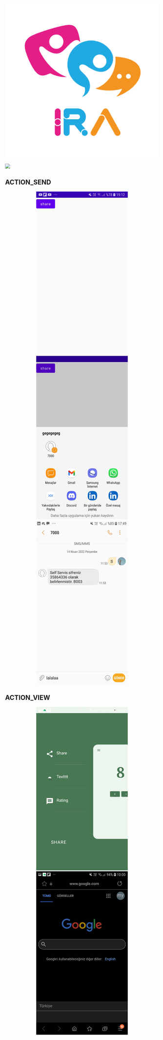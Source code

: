 ![Now in Android](https://github.com/hkubratkn/List-JumpToTop/blob/main/images/unnamed%20(1).png "Ira")

<a href="https://play.google.com/store/apps/details?id=com.kapirti.ira"><img src="https://play.google.com/intl/en_us/badges/static/images/badges/en_badge_web_generic.png" height="70"></a>

## ACTION_SEND
<p align="center">
  <img src="/images/sc1.jpg" width="300">
  <img src="/images/sc2.jpg" width="300">
  <img src="/images/sc3.jpg" width="300">
</p>

## ACTION_VIEW
<p align="center">
  <img src="/images/ss1.jpg" width="300">
  <img src="/images/ss2.jpg" width="300">
</p>
